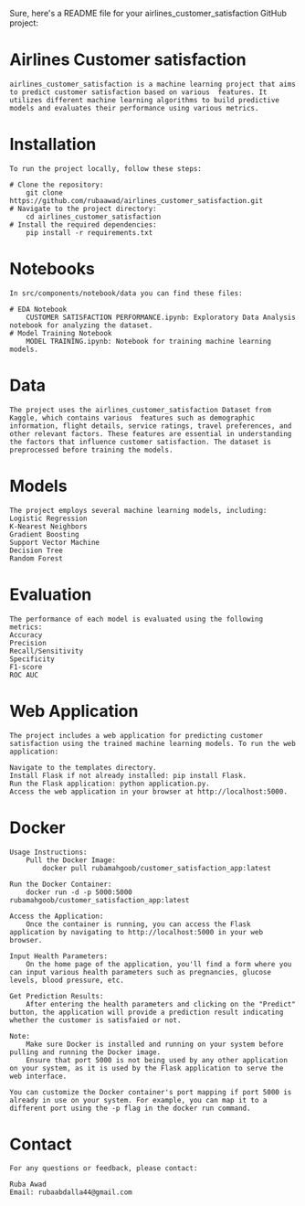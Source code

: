 
Sure, here's a README file for your airlines_customer_satisfaction GitHub project:

# Airlines Customer satisfaction 
    airlines_customer_satisfaction is a machine learning project that aims to predict customer satisfaction based on various  features. It utilizes different machine learning algorithms to build predictive models and evaluates their performance using various metrics.


# Installation
    To run the project locally, follow these steps:

    # Clone the repository:
        git clone https://github.com/rubaawad/airlines_customer_satisfaction.git
    # Navigate to the project directory:
        cd airlines_customer_satisfaction
    # Install the required dependencies:
        pip install -r requirements.txt
# Notebooks
    In src/components/notebook/data you can find these files:

    # EDA Notebook
        CUSTOMER SATISFACTION PERFORMANCE.ipynb: Exploratory Data Analysis notebook for analyzing the dataset.
    # Model Training Notebook
        MODEL TRAINING.ipynb: Notebook for training machine learning models.
# Data
    The project uses the airlines_customer_satisfaction Dataset from Kaggle, which contains various  features such as demographic information, flight details, service ratings, travel preferences, and other relevant factors. These features are essential in understanding the factors that influence customer satisfaction. The dataset is preprocessed before training the models.

# Models
    The project employs several machine learning models, including:
    Logistic Regression
    K-Nearest Neighbors
    Gradient Boosting
    Support Vector Machine
    Decision Tree
    Random Forest

# Evaluation
    The performance of each model is evaluated using the following metrics:
    Accuracy
    Precision
    Recall/Sensitivity
    Specificity
    F1-score
    ROC AUC
# Web Application
    The project includes a web application for predicting customer satisfaction using the trained machine learning models. To run the web application:

    Navigate to the templates directory.
    Install Flask if not already installed: pip install Flask.
    Run the Flask application: python application.py.
    Access the web application in your browser at http://localhost:5000.
# Docker
    Usage Instructions:
        Pull the Docker Image:
            docker pull rubamahgoob/customer_satisfaction_app:latest

    Run the Docker Container:
        docker run -d -p 5000:5000 rubamahgoob/customer_satisfaction_app:latest

    Access the Application:
        Once the container is running, you can access the Flask application by navigating to http://localhost:5000 in your web browser.

    Input Health Parameters:
        On the home page of the application, you'll find a form where you can input various health parameters such as pregnancies, glucose levels, blood pressure, etc.

    Get Prediction Results:
        After entering the health parameters and clicking on the "Predict" button, the application will provide a prediction result indicating whether the customer is satisfaied or not.

    Note:	
        Make sure Docker is installed and running on your system before pulling and running the Docker image.
        Ensure that port 5000 is not being used by any other application on your system, as it is used by the Flask application to serve the web interface.
        
    You can customize the Docker container's port mapping if port 5000 is already in use on your system. For example, you can map it to a different port using the -p flag in the docker run command.



# Contact
    For any questions or feedback, please contact:

    Ruba Awad
    Email: rubaabdalla44@gmail.com